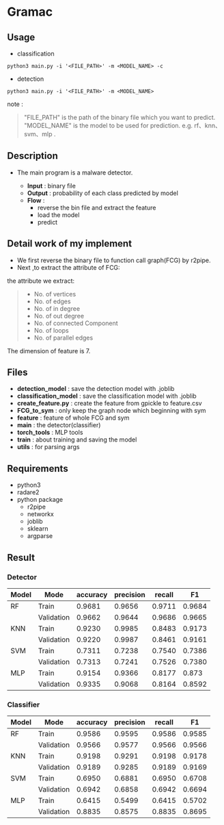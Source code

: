 # Gramac

## Usage
- classification
```
python3 main.py -i '<FILE_PATH>' -m <MODEL_NAME> -c
```
- detection
```
python3 main.py -i '<FILE_PATH>' -m <MODEL_NAME>
```
note : 
> "FILE_PATH" is the path of the binary file which you want to predict.
> "MODEL_NAME" is the model to be used for prediction.  e.g. rf、knn、svm、mlp .


## Description

* The main program is a malware detector.

  * **Input** : binary file
  * **Output** : probability of each class predicted by model
  * **Flow** : 
    * reverse the bin file and extract the feature
    * load the model
    * predict
## Detail work of my implement

* We first reverse the binary file to function call graph(FCG) by r2pipe.
* Next ,to extract the attribute of FCG:


the attribute we extract:
>* No. of vertices
>* No. of edges
>* No. of in degree
>* No. of out degree
>* No. of connected Component
>* No. of loops
>* No. of parallel edges

The dimension of feature is 7.

## Files


* **detection_model** : save the detection model with .joblib
* **classification_model** : save the classification model with .joblib
* **create_feature.py** : create the feature from gpickle to feature.csv
* **FCG_to_sym** : only keep the graph node which beginning with sym
* **feature** : feature of whole FCG and sym
* **main** : the detector(classifier)
* **torch_tools** : MLP tools
* **train** : about training and saving the model
* **utils** : for parsing args

## Requirements
* python3
* radare2
* python package
  * r2pipe
  * networkx
  * joblib
  * sklearn
  * argparse

## Result
### Detector
|Model|Mode|accuracy|precision|recall|F1|
|-|-|-|-|-|-|
|RF|Train|0.9681|0.9656|0.9711|0.9684|
||Validation|0.9662|0.9644|0.9686|0.9665|
|KNN|Train|0.9230|0.9985|0.8483|0.9173|
||Validation|0.9220|0.9987|0.8461|0.9161|
|SVM|Train|0.7311|0.7238|0.7540|0.7386|
||Validation|0.7313|0.7241|0.7526|0.7380|
|MLP|Train|0.9154|0.9366|0.8177|0.873|
||Validation|0.9335|0.9068|0.8164|0.8592|

### Classifier
|Model|Mode|accuracy|precision|recall|F1|
|-|-|-|-|-|-|
|RF|Train|0.9586|0.9595|0.9586|0.9585|
||Validation|0.9566|0.9577|0.9566|0.9566|
|KNN|Train| 0.9198|0.9291|0.9198|0.9178|
||Validation|0.9189|0.9285|0.9189|0.9169|
|SVM|Train|0.6950|0.6881|0.6950|0.6708|
||Validation|0.6942|0.6858|0.6942|0.6694|
|MLP|Train|0.6415|0.5499|0.6415|0.5702|
||Validation|0.8835|0.8575|0.8835|0.8695|
